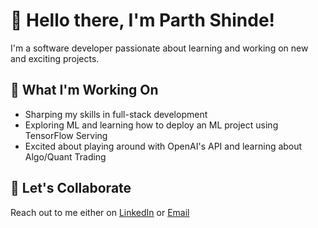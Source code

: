 # 👋 Hello there, I'm Parth Shinde!

I'm a software developer passionate about learning and working on new and exciting projects.

## 🔭 What I'm Working On

- Sharping my skills in full-stack development
- Exploring ML and learning how to deploy an ML project using TensorFlow Serving
- Excited about playing around with OpenAI's API and learning about Algo/Quant Trading

## 🤝 Let's Collaborate

Reach out to me either on [LinkedIn](https://www.linkedin.com/in/parth-shinde/) or [Email](parthanjali04@gmail.com)
